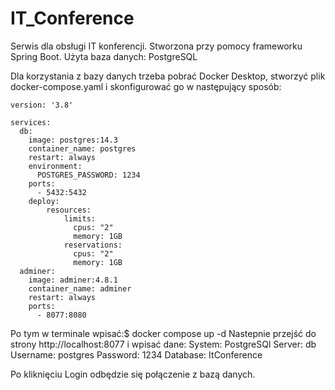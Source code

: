 # IT_Conference

Serwis dla obsługi IT konferencji. Stworzona przy pomocy frameworku Spring Boot.
Użyta baza danych: PostgreSQL

Dla korzystania z bazy danych trzeba pobrać Docker Desktop, stworzyć plik docker-compose.yaml i skonfigurować go w następujący sposób:
```
version: '3.8'

services:
  db:
    image: postgres:14.3
    container_name: postgres
    restart: always
    environment:
      POSTGRES_PASSWORD: 1234
    ports:
      - 5432:5432
    deploy:
        resources:
            limits:
              cpus: "2"
              memory: 1GB
            reservations:
              cpus: "2"
              memory: 1GB
  adminer:
    image: adminer:4.8.1
    container_name: adminer
    restart: always
    ports:
      - 8077:8080
```

Po tym w terminale wpisać:$ docker compose up -d
Nastepnie przejść do strony http://localhost:8077 i wpisać dane:
System: PostgreSQl
Server: db
Username: postgres
Password: 1234
Database: ItConference

Po kliknięciu Login odbędzie się połączenie z bazą danych.
